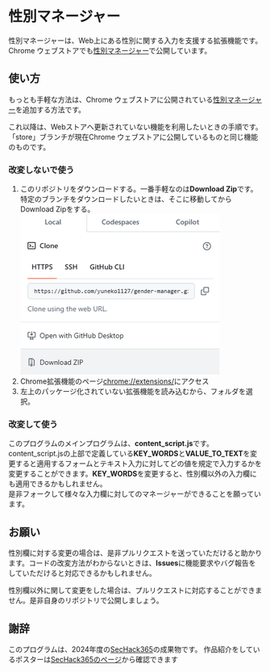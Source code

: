 # 性別マネージャー

性別マネージャーは、Web上にある性別に関する入力を支援する拡張機能です。
Chrome ウェブストアでも[性別マネージャー](https://chromewebstore.google.com/detail/%E6%80%A7%E5%88%A5%E3%83%9E%E3%83%8D%E3%83%BC%E3%82%B8%E3%83%A3%E3%83%BC/kofifkdfnmaaolbcpijnmpihdboaeejm)で公開しています。

## 使い方
もっとも手軽な方法は、Chrome ウェブストアに公開されている[性別マネージャー](https://chromewebstore.google.com/detail/%E6%80%A7%E5%88%A5%E3%83%9E%E3%83%8D%E3%83%BC%E3%82%B8%E3%83%A3%E3%83%BC/kofifkdfnmaaolbcpijnmpihdboaeejm)を追加する方法です。

これ以降は、Webストアへ更新されていない機能を利用したいときの手順です。
「store」ブランチが現在Chrome ウェブストアに公開しているものと同じ機能のものです。

### 改変しないで使う
1. このリポジトリをダウンロードする。一番手軽なのは**Download Zip**です。特定のブランチをダウンロードしたいときは、そこに移動してからDownload Zipをする。<br>
![DawnloadZip](src/downloadZip.png)
1. Chrome拡張機能のページ[chrome://extensions/](chrome://extensions/)にアクセス
1. 左上のパッケージ化されていない拡張機能を読み込むから、フォルダを選択。

### 改変して使う
このプログラムのメインプログラムは、**content_script.js**です。  
content_script.jsの上部で定義している**KEY_WORDS**と**VALUE_TO_TEXT**を変更すると適用するフォームとテキスト入力に対してどの値を規定で入力するかを変更することができます。**KEY_WORDS**を変更すると、性別欄以外の入力欄にも適用できるかもしれません。  
是非フォークして様々な入力欄に対してのマネージャーができることを願っています。

## お願い
性別欄に対する変更の場合は、是非プルリクエストを送っていただけると助かります。コードの改変方法がわからないときは、**Issues**に機能要求やバグ報告をしていただけると対応できるかもしれません。

性別欄以外に関して変更をした場合は、プルリクエストに対応することができません。是非自身のリポジトリで公開しましょう。

## 謝辞
このプログラムは、2024年度の[SecHack365](https://sechack365.nict.go.jp/)の成果物です。
作品紹介をしているポスターは[SecHack365のページ](https://sechack365.nict.go.jp/achievement/2024/#area_13C)から確認できます